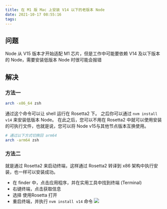 ```yaml
---
title: 在 M1 版 Mac 上安装 V14 以下的老版本 Node
date: 2021-10-17 08:55:16
tags:
---
```


## 问题
Node 从 V15 版本才开始适配 M1 芯片，但是工作中可能要依赖 V14 及以下版本的 Node，需要安装低版本 Node 时很可能会报错

## 解决
### 方法一
```bash
arch -x86_64 zsh
```
通过这个命令可以让 shell 运行在 Rosetta2 下。
之后你可以通过 `nvm install v14` 来安装低版本 Node。
在此之后，您可以不用在 Rosetta2 中就可以使用安装的可执行文件，也就是说，您可以将 Node v15与其他节点版本互换使用。

```bash
# 通过以下方式切换回 arm64
arch -arm64 zsh
```

### 方法二
就是通过 Rosetta2 来启动终端，这样通过 Rosetta2 转译到 x86 架构中执行安装，也一样可以安装成功。
- 在 finder 中，点击应用程序，并在实用工具中找到终端 (Terminal)
- 右键终端，点击获取信息
- 选择 使用Rosetta 打开
- 重启终端，并执行 `nvm install v14` 命令
![](001.png)